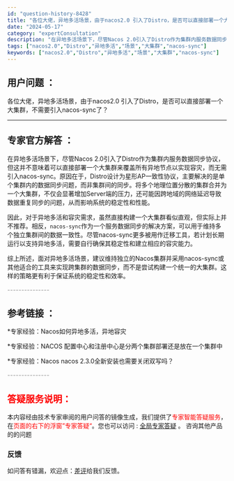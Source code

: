 ```yaml
---
id: "question-history-8428"
title: "各位大佬，异地多活场景，由于nacos2.0 引入了Distro，是否可以直接部署一个大集群，不需要引入n"
date: "2024-05-17"
category: "expertConsultation"
description: "在异地多活场景下，尽管Nacos 2.0引入了Distro作为集群内服务数据同步协议，但这并不意味着可以直接部署一个大集群来覆盖所有异地节点以实现容灾，而无需引入nacos-sync。原因在于，Distro设计为星形AP一致性协议，主要解决的是单个集群内的数据同步问题，而非集群间的同步。将多个地理位"
tags: ["nacos2.0","Distro","异地多活","场景","大集群","nacos-sync"]
keywords: ["nacos2.0","Distro","异地多活","场景","大集群","nacos-sync"]
---
```


## 用户问题 ： 
 各位大佬，异地多活场景，由于nacos2.0 引入了Distro，是否可以直接部署一个大集群，不需要引入nacos-sync了？  

---------------
## 专家官方解答 ：

在异地多活场景下，尽管Nacos 2.0引入了Distro作为集群内服务数据同步协议，但这并不意味着可以直接部署一个大集群来覆盖所有异地节点以实现容灾，而无需引入nacos-sync。原因在于，Distro设计为星形AP一致性协议，主要解决的是单个集群内的数据同步问题，而非集群间的同步。将多个地理位置分散的集群合并为一个大集群，不仅会显著增加Server端的压力，还可能因跨地域的网络延迟导致数据重复同步的问题，从而影响系统的稳定性和性能。

因此，对于异地多活和容灾需求，虽然直接构建一个大集群看似直观，但实际上并不推荐。相反，`nacos-sync`作为一个服务数据同步的解决方案，可以用于维持多个独立集群间的数据一致性。尽管nacos-sync更多被用作迁移工具，若计划长期运行以支持异地多活，需要自行确保其稳定性和建立相应的容灾能力。

综上所述，面对异地多活场景，建议维持独立的Nacos集群并采用nacos-sync或其他适合的工具来实现跨集群的数据同步，而不是尝试构建一个统一的大集群。这样的策略更有利于保证系统的稳定性和效率。


<font color="#949494">---------------</font> 


## 参考链接 ：

*专家经验：Nacos如何异地多活，异地容灾 
 
 *专家经验：NACOS 配置中心和注册中心是分两个集群部署还是放在一个集群中 
 
 *专家经验：Nacos nacos 2.3.0全新安装也需要关闭双写吗？ 


 <font color="#949494">---------------</font> 
 


## <font color="#FF0000">答疑服务说明：</font> 

本内容经由技术专家审阅的用户问答的镜像生成，我们提供了<font color="#FF0000">专家智能答疑服务</font>，在<font color="#FF0000">页面的右下的浮窗”专家答疑“</font>。您也可以访问 : [全局专家答疑](https://answer.opensource.alibaba.com/docs/intro) 。 咨询其他产品的的问题

### 反馈
如问答有错漏，欢迎点：[差评](https://ai.nacos.io/user/feedbackByEnhancerGradePOJOID?enhancerGradePOJOId=13649)给我们反馈。
